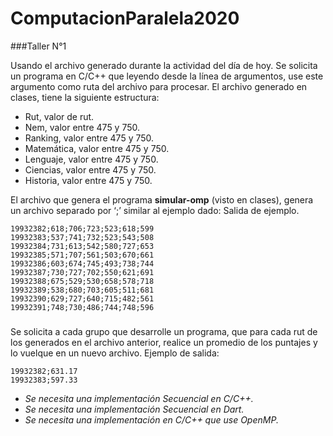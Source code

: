 # ComputacionParalela2020

###Taller N°1

Usando el archivo generado durante la actividad del día de hoy. Se solicita un programa en
C/C++ que leyendo desde la línea de argumentos, use este argumento como ruta del archivo
para procesar.
El archivo generado en clases, tiene la siguiente estructura:
* Rut, valor de rut.
* Nem, valor entre 475 y 750.
* Ranking, valor entre 475 y 750.
* Matemática, valor entre 475 y 750.
* Lenguaje, valor entre 475 y 750.
* Ciencias, valor entre 475 y 750.
* Historia, valor entre 475 y 750.

El archivo que genera el programa **simular-omp** (visto en clases), genera un archivo separado por
‘;’ similar al ejemplo dado:
Salida de ejemplo.
```
19932382;618;706;723;523;618;599
19932383;537;741;732;523;543;508
19932384;731;613;542;580;727;653
19932385;571;707;561;503;670;661
19932386;603;674;745;493;738;744
19932387;730;727;702;550;621;691
19932388;675;529;530;658;578;718
19932389;538;680;703;605;511;681
19932390;629;727;640;715;482;561
19932391;748;730;486;744;748;596
```
###
Se solicita a cada grupo que desarrolle un programa, que para cada rut de los generados en el
archivo anterior, realice un promedio de los puntajes y lo vuelque en un nuevo archivo.
Ejemplo de salida:
```
19932382;631.17
19932383;597.33
```
* _Se necesita una implementación Secuencial en C/C++._
* _Se necesita una implementación Secuencial en Dart._
* _Se necesita una implementación en C/C++ que use OpenMP._
